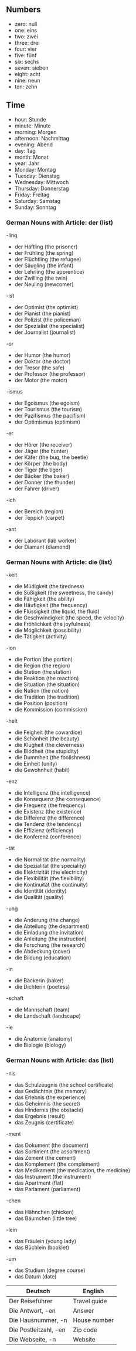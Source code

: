 ## Numbers

- zero: null
- one: eins
- two: zwei
- three: drei
- four: vier
- five: fünf
- six: sechs
- seven: sieben
- eight: acht
- nine: neun
- ten: zehn

## Time

- hour: Stunde
- minute: Minute
- morning: Morgen
- afternoon: Nachmittag
- evening: Abend
- day: Tag
- month: Monat
- year: Jahr
- Monday: Montag
- Tuesday: Dienstag
- Wednesday: Mittwoch
- Thursday: Donnerstag
- Friday: Freitag
- Saturday: Samstag
- Sunday: Sonntag

### German Nouns with Article: der (list)

-ling

- der Häftling (the prisoner)
- der Frühling (the spring)
- der Flüchtling (the refugee)
- der Säugling (the infant)
- der Lehrling (the apprentice)
- der Zwilling (the twin)
- der Neuling (newcomer)

-ist

- der Optimist (the optimist)
- der Pianist (the pianist)
- der Polizist (the policeman)
- der Spezialist (the specialist)
- der Journalist (journalist)

-or

- der Humor (the humor)
- der Doktor (the doctor)
- der Tresor (the safe)
- der Professor (the professor)
- der Motor (the motor)

-ismus

- der Egoismus (the egoism)
- der Tourismus (the tourism)
- der Pazifismus (the pacifism)
- der Optimismus (optimism)

-er

- der Hörer (the receiver)
- der Jäger (the hunter)
- der Käfer (the bug, the beetle)
- der Körper (the body)
- der Tiger (the tiger)
- der Bäcker (the baker)
- der Donner (the thunder)
- der Fahrer (driver)

-ich

- der Bereich (region)
- der Teppich (carpet)

-ant

- der Laborant (lab worker)
- der Diamant (diamond)

### German Nouns with Article: die (list)

-keit

- die Müdigkeit (the tiredness)
- die Süßigkeit (the sweetness, the candy)
- die Fähigkeit (the ability)
- die Häufigkeit (the frequency)
- die Flüssigkeit (the liquid, the fluid)
- die Geschwindigkeit (the speed, the velocity)
- die Fröhlichkeit (the joyfulness)
- die Möglichkeit (possibility)
- die Tätigkeit (activity)

-ion

- die Portion (the portion)
- die Region (the region)
- die Station (the station)
- die Reaktion (the reaction)
- die Situation (the situation)
- die Nation (the nation)
- die Tradition (the tradition)
- die Position (position)
- die Kommission (commission)

-heit

- die Feigheit (the cowardice)
- die Schönheit (the beauty)
- die Klugheit (the cleverness)
- die Blödheit (the stupidity)
- die Dummheit (the foolishness)
- die Einheit (unity)
- die Gewohnheit (habit)

-enz

- die Intelligenz (the intelligence)
- die Konsequenz (the consequence)
- die Frequenz (the frequency)
- die Existenz (the existence)
- die Differenz (the difference)
- die Tendenz (the tendency)
- die Effizienz (efficiency)
- die Konferenz (conference)

-tät

- die Normalität (the normality)
- die Spezialität (the speciality)
- die Elektrizität (the electricity)
- die Flexibilität (the flexibility)
- die Kontinuität (the continuity)
- die Identität (identity)
- die Qualität (quality)

-ung

- die Änderung (the change)
- die Abteilung (the department)
- die Einladung (the invitation)
- die Anleitung (the instruction)
- die Forschung (the research)
- die Abdeckung (cover)
- die Bildung (education)

-in

- die Bäckerin (baker)
- die Dichterin (poetess)

-schaft

- die Mannschaft (team)
- die Landschaft (landscape)

-ie

- die Anatomie (anatomy)
- die Biologie (biology)

### German Nouns with Article: das (list)

-nis

- das Schulzeugnis (the school certificate)
- das Gedächtnis (the memory)
- das Erlebnis (the experience)
- das Geheimnis (the secret)
- das Hindernis (the obstacle)
- das Ergebnis (result)
- das Zeugnis (certificate)

-ment

- das Dokument (the document)
- das Sortiment (the assortment)
- das Zement (the cement)
- das Komplement (the complement)
- das Medikament (the medication, the medicine)
- das Instrument (the instrument)
- das Apartment (flat)
- das Parlament (parliament)

-chen

- das Hähnchen (chicken)
- das Bäumchen (little tree)

-lein

- das Fräulein (young lady)
- das Büchlein (booklet)

-um

- das Studium (degree course)
- das Datum (date)

| Deutsch               | English      |
| --------------------- | ------------ |
| Der Reiseführer       | Travel guide |
| Die Antwort, -en      | Answer       |
| Die Hausnummer, -n    | House number |
| Die Postleitzahl, -en | Zip code     |
| Die Webseite, -n      | Website      |
